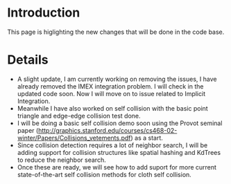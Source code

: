 # Introduction #

This page is higlighting the new changes that will be done in the code base.


# Details #
  * A slight update, I am currently working on removing the issues, I have already removed the IMEX integration problem. I will check in the updated code soon. Now I will move on to issue related to Implicit Integration.
  * Meanwhile I have also worked on self collision with the basic point triangle and edge-edge collision test done.
  * I will be doing a basic self collision demo soon using the Provot seminal paper (http://graphics.stanford.edu/courses/cs468-02-winter/Papers/Collisions_vetements.pdf) as a start.
  * Since collision detection requires a lot of neighbor search, I will be adding support for collision structures like spatial hashing and KdTrees to reduce the neighbor search.
  * Once these are ready, we will see how to add suport for more current state-of-the-art self collision methods for cloth self collision.